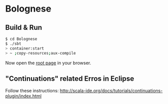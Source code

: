 # Bolognese #

## Build & Run ##

```sh
$ cd Bolognese
$ ./sbt
> container:start
> ~ ;copy-resources;aux-compile
```
Now open the [root page](http://localhost:8080/) in your browser.

## "Continuations" related Erros in Eclipse ##

Follow these instructions: http://scala-ide.org/docs/tutorials/continuations-plugin/index.html